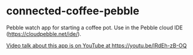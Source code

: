 # connected-coffee-pebble
Pebble watch app for starting a coffee pot. Use in the Pebble cloud IDE (https://cloudpebble.net/ide/).

<a href="https://youtu.be/lRdEh-zB-OQ">Video talk about this app is on YouTube at https://youtu.be/lRdEh-zB-OQ</a>
